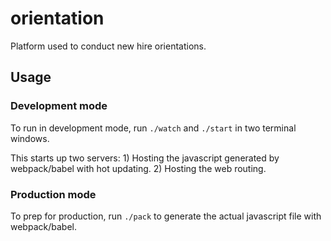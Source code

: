 # orientation

Platform used to conduct new hire orientations.

## Usage

### Development mode

To run in development mode, run `./watch` and `./start` in two terminal windows.

This starts up two servers: 1) Hosting the javascript generated by webpack/babel with hot updating. 2) Hosting the web routing.

### Production mode

To prep for production, run `./pack` to generate the actual javascript file with webpack/babel.
